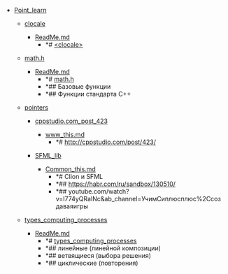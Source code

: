 - <a href = "E:\Node_projects\Node_Way\NBase\_Md\_Index\_C++\Containers\Point_learn\cat.Point_learn\dir.Point_learn.md">Point_learn</a>
    - <a href = "E:\Node_projects\Node_Way\NBase\_Md\_Index\_C++\Containers\Point_learn\clocale\cat.clocale\dir.clocale.md">clocale</a>
        - <a href = "E:\Node_projects\Node_Way\NBase\_Md\_Index\_C++\Containers\Point_learn\clocale\ReadMe.md">ReadMe.md</a>
            - *# [\<clocale>](https://docs.microsoft.com/ru-ru/cpp/standard-library/clocale?view=msvc-160&viewFallbackFrom=vs-2017)
    
    - <a href = "E:\Node_projects\Node_Way\NBase\_Md\_Index\_C++\Containers\Point_learn\math.h\cat.math.h\dir.math.h.md">math.h</a>
        - <a href = "E:\Node_projects\Node_Way\NBase\_Md\_Index\_C++\Containers\Point_learn\math.h\ReadMe.md">ReadMe.md</a>
            - *# [math.h](https://ru.wikipedia.org/wiki/Math.h)
            - *## Базовые функции
            - *## Функции стандарта C++
    
    - <a href = "E:\Node_projects\Node_Way\NBase\_Md\_Index\_C++\Containers\Point_learn\pointers\cat.pointers\dir.pointers.md">pointers</a>
        - <a href = "E:\Node_projects\Node_Way\NBase\_Md\_Index\_C++\Containers\Point_learn\pointers\cppstudio.com_post_423\cat.cppstudio.com_post_423\dir.cppstudio.com_post_423.md">cppstudio.com_post_423</a>
            - <a href = "E:\Node_projects\Node_Way\NBase\_Md\_Index\_C++\Containers\Point_learn\pointers\cppstudio.com_post_423\www_this.md">www_this.md</a>
                - *# http://cppstudio.com/post/423/
        
        - <a href = "E:\Node_projects\Node_Way\NBase\_Md\_Index\_C++\Containers\Point_learn\pointers\SFML_lib\cat.SFML_lib\dir.SFML_lib.md">SFML_lib</a>
            - <a href = "E:\Node_projects\Node_Way\NBase\_Md\_Index\_C++\Containers\Point_learn\pointers\SFML_lib\Common_this.md">Common_this.md</a>
                - *# Clion и SFML
                - *## https://habr.com/ru/sandbox/130510/
                - *## youtube.com/watch?v=I774yQRaINc&ab_channel=УчимСиплюсплюс%2Cсоздаваяигры
        
    
    - <a href = "E:\Node_projects\Node_Way\NBase\_Md\_Index\_C++\Containers\Point_learn\types_computing_processes\cat.types_computing_processes\dir.types_computing_processes.md">types_computing_processes</a>
        - <a href = "E:\Node_projects\Node_Way\NBase\_Md\_Index\_C++\Containers\Point_learn\types_computing_processes\ReadMe.md">ReadMe.md</a>
            - *# [types_computing_processes](https://studfile.net/preview/1865497/page:9/)
            - *## линейные (линейной композиции)
            - *## ветвящиеся (выбора решения)
            - *## циклические (повторения)
    

